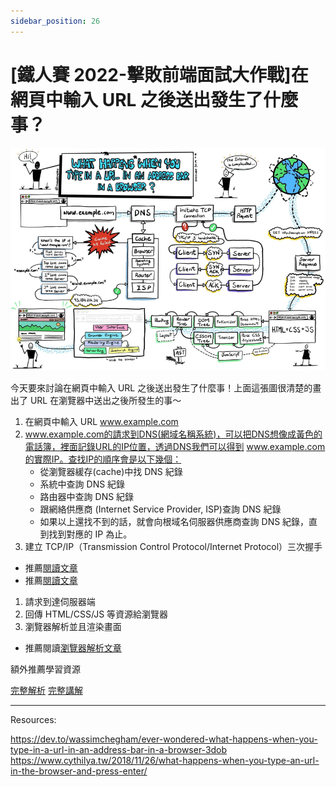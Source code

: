 ```yaml
---
sidebar_position: 26
---
```


# [鐵人賽 2022-擊敗前端面試大作戰]在網頁中輸入 URL 之後送出發生了什麼事？

![enterUrl](./Img/enterURl.jpeg)

今天要來討論在網頁中輸入 URL 之後送出發生了什麼事！上面這張圖很清楚的畫出了 URL 在瀏覽器中送出之後所發生的事～

1. 在網頁中輸入 URL www.example.com
2. www.example.com的請求到DNS(網域名稱系統)，可以把DNS想像成黃色的電話簿，裡面記錄URL的IP位置，透過DNS我們可以得到 www.example.com的實際IP。查找IP的順序會是以下幾個：
   - 從瀏覽器緩存(cache)中找 DNS 紀錄
   - 系統中查詢 DNS 紀錄
   - 路由器中查詢 DNS 紀錄
   - 跟網絡供應商 (Internet Service Provider, ISP)查詢 DNS 紀錄
   - 如果以上還找不到的話，就會向根域名伺服器供應商查詢 DNS 紀錄，直到找到對應的 IP 為止。
3. 建立 TCP/IP（Transmission Control Protocol/Internet Protocol）三次握手

- 推薦[閱讀文章](https://ithelp.ithome.com.tw/articles/10205476)
- 推薦[閱讀文章](https://juejin.cn/post/6844903784229896199)

1. 請求到達伺服器端
2. 回傳 HTML/CSS/JS 等資源給瀏覽器
3. 瀏覽器解析並且渲染畫面

- 推薦閱讀[瀏覽器解析文章](https://0529bill.github.io/bywater-blog/Javascript/DOM)

額外推薦學習資源

[完整解析](https://juejin.cn/post/6844903832435032072)
[完整講解](https://www.cythilya.tw/2018/11/26/what-happens-when-you-type-an-url-in-the-browser-and-press-enter/)

---

Resources:

https://dev.to/wassimchegham/ever-wondered-what-happens-when-you-type-in-a-url-in-an-address-bar-in-a-browser-3dob
https://www.cythilya.tw/2018/11/26/what-happens-when-you-type-an-url-in-the-browser-and-press-enter/

